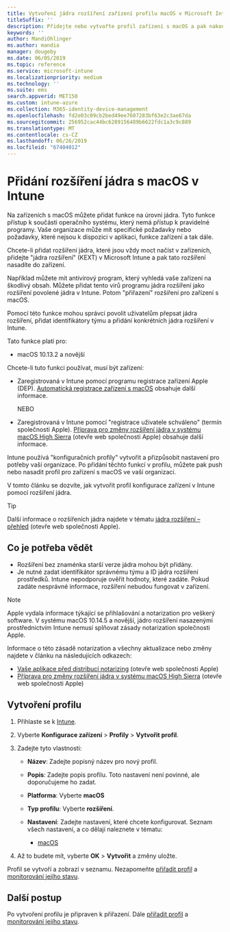 ```yaml
---
title: Vytvoření jádra rozšíření zařízení profilu macOS v Microsoft Intune – Azure | Dokumentace Microsoftu
titleSuffix: ''
description: Přidejte nebo vytvořte profil zařízení s macOS a pak nakonfigurujte jádra rozšíření povolit uživateli přepsat, přidejte identifikátor týmu a identifikátoru sady prostředků a team v Microsoft Intune.
keywords: ''
author: MandiOhlinger
ms.author: mandia
manager: dougeby
ms.date: 06/05/2019
ms.topic: reference
ms.service: microsoft-intune
ms.localizationpriority: medium
ms.technology: ''
ms.suite: ems
search.appverid: MET150
ms.custom: intune-azure
ms.collection: M365-identity-device-management
ms.openlocfilehash: fd2e03c09cb2bed49ee7607283bf63e2c3ae67da
ms.sourcegitcommit: 256952cac44bc6289156489b6622fdc1a3c9c889
ms.translationtype: MT
ms.contentlocale: cs-CZ
ms.lasthandoff: 06/26/2019
ms.locfileid: "67404012"
---
```

# <a name="add-macos-kernel-extensions-in-intune"></a>Přidání rozšíření jádra s macOS v Intune

Na zařízeních s macOS můžete přidat funkce na úrovni jádra. Tyto funkce přístup k součásti operačního systému, který nemá přístup k pravidelné programy. Vaše organizace může mít specifické požadavky nebo požadavky, které nejsou k dispozici v aplikaci, funkce zařízení a tak dále. 

Chcete-li přidat rozšíření jádra, které jsou vždy moct načíst v zařízeních, přidejte "jádra rozšíření" (KEXT) v Microsoft Intune a pak tato rozšíření nasadíte do zařízení.

Například můžete mít antivirový program, který vyhledá vaše zařízení na škodlivý obsah. Můžete přidat tento virů programu jádra rozšíření jako rozšíření povolené jádra v Intune. Potom "přiřazení" rozšíření pro zařízení s macOS.

Pomocí této funkce mohou správci povolit uživatelům přepsat jádra rozšíření, přidat identifikátory týmu a přidání konkrétních jádra rozšíření v Intune.

Tato funkce platí pro:

- macOS 10.13.2 a novější

Chcete-li tuto funkci používat, musí být zařízení:

- Zaregistrovaná v Intune pomocí programu registrace zařízení Apple (DEP). [Automatická registrace zařízení s macOS](device-enrollment-program-enroll-macos.md) obsahuje další informace.

  NEBO

- Zaregistrovaná v Intune pomocí "registrace uživatele schváleno" (termín společnosti Apple). [Příprava pro změny rozšíření jádra v systému macOS High Sierra](https://support.apple.com/en-us/HT208019) (otevře web společnosti Apple) obsahuje další informace.

Intune používá "konfiguračních profily" vytvořit a přizpůsobit nastavení pro potřeby vaší organizace. Po přidání těchto funkcí v profilu, můžete pak push nebo nasadit profil pro zařízení s macOS ve vaší organizaci.

V tomto článku se dozvíte, jak vytvořit profil konfigurace zařízení v Intune pomocí rozšíření jádra.

> [!TIP]
> Další informace o rozšířeních jádra najdete v tématu [jádra rozšíření – přehled](https://developer.apple.com/library/archive/documentation/Darwin/Conceptual/KernelProgramming/Extend/Extend.html) (otevře web společnosti Apple).

## <a name="what-you-need-to-know"></a>Co je potřeba vědět

- Rozšíření bez znaménka starší verze jádra mohou být přidány.
- Je nutné zadat identifikátor správnému týmu a ID jádra rozšíření prostředků. Intune nepodporuje ověřit hodnoty, které zadáte. Pokud zadáte nesprávné informace, rozšíření nebudou fungovat v zařízení.

> [!NOTE]
> Apple vydala informace týkající se přihlašování a notarization pro veškerý software. V systému macOS 10.14.5 a novější, jádro rozšíření nasazenými prostřednictvím Intune nemusí splňovat zásady notarization společnosti Apple.
>
> Informace o této zásadě notarization a všechny aktualizace nebo změny najdete v článku na následujících odkazech:
>
>  - [Vaše aplikace před distribucí notarizing](https://developer.apple.com/documentation/security/notarizing_your_app_before_distribution) (otevře web společnosti Apple) 
>  - [Příprava pro změny rozšíření jádra v systému macOS High Sierra](https://support.apple.com/en-us/HT208019) (otevře web společnosti Apple)

## <a name="create-the-profile"></a>Vytvoření profilu

1. Přihlaste se k [Intune](https://go.microsoft.com/fwlink/?linkid=2090973).
2. Vyberte **Konfigurace zařízení** > **Profily** > **Vytvořit profil**.
3. Zadejte tyto vlastnosti:

    - **Název**: Zadejte popisný název pro nový profil.
    - **Popis**: Zadejte popis profilu. Toto nastavení není povinné, ale doporučujeme ho zadat.
    - **Platforma**: Vyberte **macOS**
    - **Typ profilu**: Vyberte **rozšíření**.
    - **Nastavení**: Zadejte nastavení, které chcete konfigurovat. Seznam všech nastavení, a co dělají naleznete v tématu:

        - [macOS](kernel-extensions-settings-macos.md)

4. Až to budete mít, vyberte **OK** > **Vytvořit** a změny uložte.

Profil se vytvoří a zobrazí v seznamu. Nezapomeňte [přiřadit profil](device-profile-assign.md) a [monitorování jejího stavu](device-profile-monitor.md).

## <a name="next-steps"></a>Další postup

Po vytvoření profilu je připraven k přiřazení. Dále [přiřadit profil](device-profile-assign.md) a [monitorování jejího stavu](device-profile-monitor.md).
